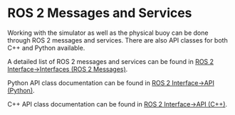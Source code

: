 # ROS 2 Messages and Services

Working with the simulator as well as the physical buoy can be done
through ROS 2 messages and services. There are also API classes for
both C++ and Python available.

A detailed list of ROS 2 messages and services can be found in
[ROS 2 Interface->Interfaces (ROS 2 Messages)](../../ROS2/messages.md).

Python API class documentation can be found in
[ROS 2 Interface->API (Python)](../../ROS2/python_api.md).

C++ API class documentation can be found in
[ROS 2 Interface->API (C++)](../../ROS2/cpp_api.md).
